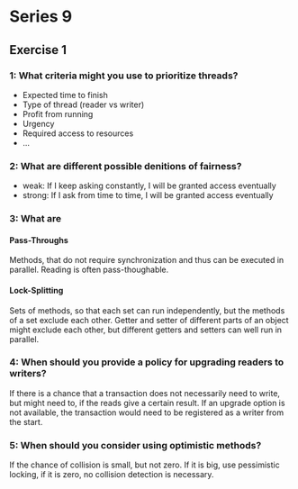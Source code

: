 # Series 9
## Exercise 1
### 1: What criteria might you use to prioritize threads?
* Expected time to finish
* Type of thread (reader vs writer)
* Profit from running
* Urgency
* Required access to resources
* ...

### 2: What are different possible denitions of fairness?
* weak: If I keep asking constantly, I will be granted access eventually
* strong: If I ask from time to time, I will be granted access eventually

### 3: What are 
#### Pass-Throughs 
Methods, that do not require synchronization and thus can be executed in
parallel. Reading is often pass-thoughable.
#### Lock-Splitting
Sets of methods, so that each set can run independently, but the methods of a
set exclude each other. Getter and setter of different parts of an object might
exclude each other, but different getters and setters can well run in parallel.

### 4: When should you provide a policy for upgrading readers to writers?
If there is a chance that a transaction does not necessarily need to write, but
might need to, if the reads give a certain result. If an upgrade option is not
available, the transaction would need to be registered as a writer from the
start.

### 5: When should you consider using optimistic methods?
If the chance of collision is small, but not zero. If it is big, use pessimistic
locking, if it is zero, no collision detection is necessary.
